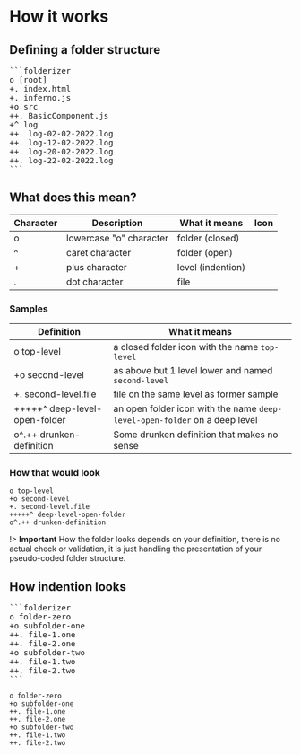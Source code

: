 # How it works

## Defining a folder structure

<div class="raw-pre">
<pre>
```folderizer
o [root]
+. index.html
+. inferno.js
+o src
++. BasicComponent.js
+^ log
++. log-02-02-2022.log
++. log-12-02-2022.log
++. log-20-02-2022.log
++. log-22-02-2022.log
``` 
</pre>  
</div>

## What does this mean?

| Character | Description | What it means | Icon |
| --------- | ----------- | ----------- | ---- |
| o         | lowercase "o" character | folder (closed) | <i class="icon icon-folder"></i> |
| ^         | caret character         | folder (open) |  <i class="icon icon-folder-open"></i> |  
| +         | plus character          | level (indention) |  |
| .         | dot character           | file          |  <i class="icon icon-file"></i> |  

### Samples

| Definition | What it means |
| --------- | ----------- | 
| o top-level | a closed folder icon with the name `top-level` |
| +o second-level | as above but 1 level lower and named `second-level` |
| +. second-level.file | file on the same level as former sample |
| +++++^ deep-level-open-folder | an open folder icon with the name `deep-level-open-folder` on a deep level |
| o^.++ drunken-definition | Some drunken definition that makes no sense |

### How that would look

```folderizer
o top-level
+o second-level
+. second-level.file
+++++^ deep-level-open-folder 
o^.++ drunken-definition
```

!> **Important** How the folder looks depends on your definition, there is no actual check or validation, it is just handling the presentation of your pseudo-coded folder structure.

## How indention looks

<div class="raw-pre">
<pre>
```folderizer
o folder-zero
+o subfolder-one
++. file-1.one
++. file-2.one
+o subfolder-two
++. file-1.two
++. file-2.two
``` 
</pre>  
</div>

```folderizer
o folder-zero
+o subfolder-one
++. file-1.one
++. file-2.one
+o subfolder-two
++. file-1.two
++. file-2.two
``` 